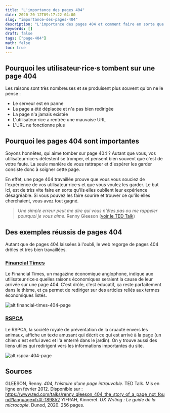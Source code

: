 ```yaml
---
title: "L'importance des pages 404"
date: 2020-20-12T09:17:22-04:00
slug: "importance-des-pages-404"
description: "L'importance des pages 404 et comment faire en sorte que l'utilisateur·rice ne sorte pas de votre site."
keywords: []
draft: false
tags: ["page-404"]
math: false
toc: true
---
```


## Pourquoi les utilisateur·rice·s tombent sur une page 404
Les raisons sont très nombreuses et se produisent plus souvent qu'on ne le pense :
* Le serveur est en panne
* La page a été déplacée et n'a pas bien redirigée
* La page n'a jamais existée
* L'utilisateur·rice a rentrée une mauvaise URL
* L'URL ne fonctionne plus

## Pourquoi les pages 404 sont importantes
Soyons honnêtes, qui aime tomber sur page 404 ? Autant que vous, vos utilisateur·rice·s détestent se tromper, et pensent bien souvent que c'est de votre faute.
La seule manière de vous rattraper et d'espérer les garder consiste donc à soigner cette page.

En effet, une page 404 travaillée prouve que vous vous souciez de l'expérience de vos utilisateur·rice·s et que vous voulez les garder. Le but ici, est de très
vite faire en sorte qu'ils·elles oublient leur expérience désagréable. Si vous pouvez les faire sourire et trouver ce qu'ils·elles cherchaient, vous avez tout gagné.

> *Une simple erreur peut me dire qui vous n'êtes pas ou me rappeler pourquoi je vous aime*. Renny Gleeson ([voir le TED Talk](https://www.ted.com/talks/renny_gleeson_404_the_story_of_a_page_not_found?language=fr#t-189852))

## Des exemples réussis de pages 404
Autant que de pages 404 laissées à l'oubli, le web regorge de pages 404 drôles et très bien travaillées.
### [Financial Times](https://www.ft.com/404)
Le Financial Times, un magazine économique anglophone, indique aux utilisateur·rice·s quelles raisons économiques seraient la cause de leur arrivée sur une page 404.
C'est drôle, c'est éducatif, ça reste parfaitement dans le thème, et ça permet de rediriger sur des articles reliés aux termes économiques listés. 

![alt financial-times-404-page]( https://www.zupimages.net/up/20/51/95dz.png "Page 404 du Financial Times")

### [RSPCA](https://www.rspca.org.uk/404)
Le RSPCA, la société royale de préventation de la cruauté envers les animaux, affiche un texte amusant qui décrit ce qui est arrivé à la page (un chien s'est enfui avec et l'a enterré dans le jardin).
On y trouve aussi des liens utiles qui redirigent vers les informations importantes du site.

![alt rspca-404-page](https://www.zupimages.net/up/20/51/co5k.png "Page 404 du RSPCA")

## Sources
GLEESON, Renny. *404, l’histoire d’une page introuvable*. TED Talk. Mis en ligne en février 2012. Disponible sur : https://www.ted.com/talks/renny_gleeson_404_the_story_of_a_page_not_found?language=fr#t-189852
YIFRAH, Kinneret. *UX Writing : Le guide de la microcopie*. Dunod, 2020. 256 pages.
